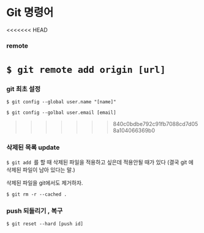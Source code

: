 # Git 명령어

<<<<<<< HEAD
### remote

`$ git remote add origin [url]`
=======
### git 최초 설정

`$ git config --global user.name "[name]"`

` $ git config --golbal user.email [email] `
>>>>>>> 840c0bdbe792c91fb7088cd7d058a104066369b0

### 삭제된 목록 update

`$ git add `를 할 때 삭제된 파일을 적용하고 싶은데 적용안될 때가 있다 (결국 git 에 삭제된 파일이 남아 있다는 말.)

삭제된 파일을 git에서도 제거하자.

`$ git rm -r --cached . `

### push 되돌리기 , 복구

`$ git reset --hard [push id]`